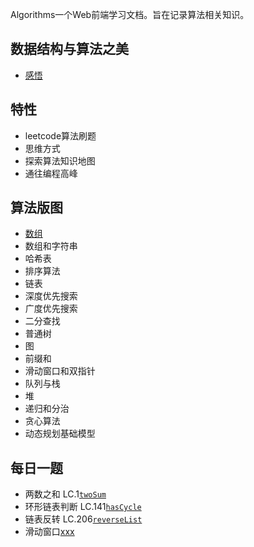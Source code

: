Algorithms一个Web前端学习文档。旨在记录算法相关知识。

## 数据结构与算法之美

- [感悟](https://github.com/StellaYangF/algorithms/blob/main/docs/3.reading.md)

## 特性

- leetcode算法刷题
- 思维方式
- 探索算法知识地图
- 通往编程高峰

## 算法版图

- [数组](https://github.com/StellaYangF/algorithms/blob/main/docs/4.array.md)
- 数组和字符串
- 哈希表
- 排序算法
- 链表
- 深度优先搜索
- 广度优先搜索
- 二分查找
- 普通树
- 图
- 前缀和
- 滑动窗口和双指针
- 队列与栈
- 堆
- 递归和分治
- 贪心算法
- 动态规划基础模型

## 每日一题

- 两数之和 LC.1[`twoSum`](https://github.com/StellaYangF/algorithms/blob/main/docs/0.twoSum.md)
- 环形链表判断 LC.141[`hasCycle`](https://github.com/StellaYangF/algorithms/blob/main/docs/1.hasCycle.md)
- 链表反转 LC.206[`reverseList`](https://github.com/StellaYangF/algorithms/blob/main/docs/6.reverseList.md)
- 滑动窗口[xxx](https://github.com/StellaYangF/algorithms/blob/main/docs/1.hasCycle.ts)
